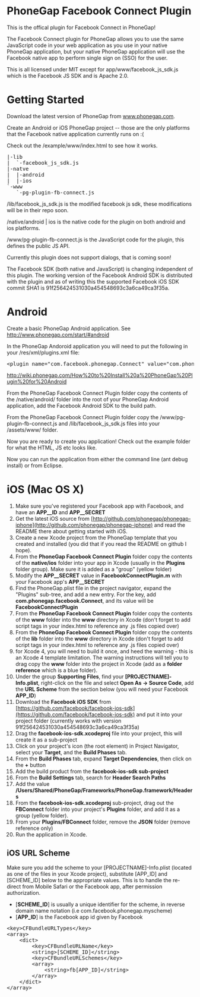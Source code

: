 PhoneGap Facebook Connect Plugin
================================

This is the offical plugin for Facebook Connect in PhoneGap!

The Facebook Connect plugin for PhoneGap allows you to use the same JavaScript code in your web application as you 
use in your native PhoneGap application, but your native PhoneGap application will use the Facebook native app to 
perform single sign on (SSO) for the user.

This is all licensed under MIT except for app/www/facebook_js_sdk.js which is the Facebook JS SDK and is Apache 2.0.


Getting Started
===============

Download the latest version of PhoneGap from www.phonegap.com.

Create an Android or iOS PhoneGap project -- those are the only platforms that the Facebook native application 
currently runs on :(

Check out the /example/www/index.html to see how it works.

<pre>
|-lib
|  `-facebook_js_sdk.js
|-natve
|  |-android
|  |-ios
`-www
   `-pg-plugin-fb-connect.js
</pre>

/lib/facebook_js_sdk.js is the modified facebook js sdk, these modifications will be in their repo soon.

/native/android | ios is the native code for the plugin on both android and ios platforms.

/www/pg-plugin-fb-connect.js is the JavaScript code for the plugin, this defines the public JS API.

Currently this plugin does not support dialogs, that is coming soon!

The Facebook SDK (both native and JavaScript) is changing independent of this plugin. The working version of the Facebook Android SDK is distributed with the plugin and as of writing this the supported Facebook iOS SDK commit SHA1 is 91f256424531030a454548693c3a6ca49ca3f35a.


Android
===============

Create a basic PhoneGap Android application. See http://www.phonegap.com/start/#android

In the PhoneGap Andoroid application you will need to put the following in your /res/xml/plugins.xml file:

<pre>
&lt;plugin name="com.facebook.phonegap.Connect" value="com.phonegap.facebook.ConnectPlugin" /&gt;
</pre>

http://wiki.phonegap.com/How%20to%20Install%20a%20PhoneGap%20Plugin%20for%20Android

From the PhoneGap Facebook Connect Plugin folder copy the contents of the /native/android/ folder into the root of your PhoneGap Android application, add the Facebook Android SDK to the build path.

From the PhoneGap Facebook Connect Plugin folder copy the /www/pg-plugin-fb-connect.js and /lib/facebook_js_sdk.js files into your /assets/www/ folder.

Now you are ready to create you application! Check out the example folder for what the HTML, JS etc looks like.

Now you can run the application from either the command line (ant debug install) or from Eclipse.


iOS (Mac OS X)
===============

1. Make sure you've registered your Facebook app with Facebook, and have an **APP__ID** and **APP__SECRET**
2. Get the latest iOS source from [http://github.com/phonegap/phonegap-iphone](http://github.com/phonegap/phonegap-iphone) and read the README there about getting started with iOS.
3. Create a new Xcode project from the PhoneGap template that you created and installed (you did that if you read the README on github I hope).
4. From the **PhoneGap Facebook Connect Plugin** folder copy the contents of the **native/ios** folder into your app in Xcode (usually in the **Plugins** folder group). Make sure it is added as a "group" (yellow folder)
5. Modify the **APP__SECRET** value in **FacebookConnectPlugin.m** with your Facebook app's **APP__SECRET**
6. Find the PhoneGap.plist file in the project navigator, expand the "Plugins" sub-tree, and add a new entry. For the key, add **com.phonegap.facebook.Connect**, and its value will be **FacebookConnectPlugin**
7. From the **PhoneGap Facebook Connect Plugin** folder copy the contents of the **www** folder into the **www** directory in Xcode (don't forget to add script tags in your index.html to reference any .js files copied over)
8. From the **PhoneGap Facebook Connect Plugin** folder copy the contents of the **lib** folder into the **www** directory in Xcode (don't forget to add script tags in your index.html to reference any .js files copied over)
9. for Xcode 4, you will need to build it once, and heed the warning - this is an Xcode 4 template limitation. The warning instructions will tell you to drag copy the **www** folder into the project in Xcode (add as a **folder reference** which is a blue folder).
10. Under the group **Supporting Files**, find your **[PROJECTNAME]-Info.plist**, right-click on the file and select **Open As -> Source Code**, add the **URL Scheme** from the section below (you will need your Facebook **APP_ID**)
11. Download the **Facebook iOS SDK** from [https://github.com/facebook/facebook-ios-sdk](https://github.com/facebook/facebook-ios-sdk) and put it into your project folder (currently works with version 91f256424531030a454548693c3a6ca49ca3f35a)
12. Drag the **facebook-ios-sdk.xcodeproj** file into your project, this will create it as a sub-project
13. Click on your project's icon (the root element) in Project Navigator, select your **Target**, and the **Build Phases** tab.
14. From the **Build Phases** tab, expand **Target Dependencies**, then click on the **+** button
15. Add the build product from the **facebook-ios-sdk sub-project**
16. From the **Build Settings** tab, search for **Header Search Paths**
17. Add the value **/Users/Shared/PhoneGap/Frameworks/PhoneGap.framework/Headers**
18. From the **facebook-ios-sdk.xcodeproj** sub-project, drag out the **FBConnect** folder into your project's **Plugins** folder, and add it as a group (yellow folder).
19. From your **Plugins/FBConnect** folder, remove the **JSON** folder (remove reference only)
20. Run the application in Xcode.

iOS URL Scheme
-----------

Make sure you add the scheme to your [PROJECTNAME]-Info.plist (located as one of the files in your Xcode project), substitute [APP_ID] and [SCHEME_ID] below to the appropriate values. This is to handle the re-direct from Mobile Safari or the Facebook app, after permission authorization.

* [**SCHEME_ID**] is usually a unique identifier for the scheme, in reverse domain name notation (i.e com.facebook.phonegap.myscheme)
* [**APP_ID**] is the Facebook app id given by Facebook

<pre>
&lt;key&gt;CFBundleURLTypes&lt;/key&gt;
&lt;array&gt;
	&lt;dict&gt;
		&lt;key&gt;CFBundleURLName&lt;/key&gt;
		&lt;string&gt;[SCHEME_ID]&lt;/string&gt;
		&lt;key&gt;CFBundleURLSchemes&lt;/key&gt;
		&lt;array&gt;
			&lt;string&gt;fb[APP_ID]&lt;/string&gt;
		&lt;/array&gt;
	&lt;/dict&gt;
&lt;/array&gt;
</pre>
